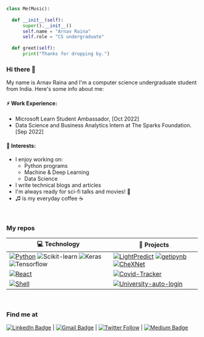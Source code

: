 ```py
class Me(Music):
  
  def __init__(self):
      super().__init__()
      self.name = "Arnav Raina"
      self.role = "CS undergraduate"
   
  def greet(self):
      print("Thanks for dropping by.")
```


### Hi there 👋

My name is Arnav Raina and I'm a computer science undergraduate student from India. Here's some info about me: <br />

<!--
can also write about "work experience"
-->

#### ⚡ Work Experience:
- Microsoft Learn Student Ambassador, [Oct 2022]
- Data Science and Business Analytics Intern at The Sparks Foundation. [Sep 2022]


#### 🌱 Interests:  
- I enjoy working on:
   - Python programs
   - Machine & Deep Learning
   - Data Science 
- I write technical blogs and articles 
- I'm always ready for sci-fi talks and movies! 🌌
- ♫ is my everyday coffee ☕

<br />


### My repos

<!-- START OF PROFILE STACK, DO NOT REMOVE -->
| 💻 **Technology** | 🚀 **Projects** |
| - | - |
| [![Python](https://img.shields.io/static/v1?label=&message=Python&color=3776AB&logo=Python&logoColor=FFFFFF)](https://www.python.org/) ![Scikit-learn](https://img.shields.io/badge/scikit_learn-F7931E?style=flat&logo=scikit-learn&logoColor=white) ![Keras](https://img.shields.io/badge/Keras-D00000?style=flat&logo=Keras&logoColor=white) ![Tensorflow](https://img.shields.io/badge/TensorFlow-FF6F00?style=flat&logo=tensorflow&logoColor=white) | [![LightPredict](https://img.shields.io/badge/GitHub-100000?label=Light-Predict&style=flat&logo=github&logoColor=white)](https://github.com/arnavrneo/LightPredict) [![getipynb](https://img.shields.io/badge/GitHub-100000?label=getipynb&style=flat&logo=github&logoColor=white)](https://github.com/arnavrneo/getipynb) [![CheXNet](https://img.shields.io/badge/GitHub-100000?label=Keras%20CheXNet%20Model&style=flat&logo=github&logoColor=white)](https://github.com/arnavrneo/CheXNet-Model-Pneumonia-classification-using-Keras) |
| [![React](https://img.shields.io/badge/React-20232A?style=flat&logo=react&logoColor=61DAFB)](https://javascript.info/) | [![Covid-Tracker](https://img.shields.io/badge/GitHub-100000?label=Covid%20Tracker&style=flat&logo=github&logoColor=white)](https://github.com/arnavrneo/Covid-Tracker)  |
| [![Shell](https://img.shields.io/badge/Shell_Script-121011?style=flat&logo=gnu-bash&logoColor=white)](https://www.gnu.org/) | [![University-auto-login](https://img.shields.io/badge/GitHub-100000?label=University-auto-login&style=flat&logo=github&logoColor=white)](https://github.com/arnavrneo/smvdu-auto-login) |
<!-- END OF PROFILE STACK, DO NOT REMOVE -->



<br />


### Find me at
[![LinkedIn Badge](https://img.shields.io/badge/-LinkedIn-blue?style=social&logo=Linkedin&logoColor=blue&link=https://www.linkedin.com/in/arnavraina/)](https://www.linkedin.com/in/arnavraina/) | 
[![Gmail Badge](https://img.shields.io/badge/-arnavraina02-c14438?style=social&logo=Gmail&logoColor=red&link=mailto:arnavraina02@gmail.com)](mailto:arnavraina02@gmail.com) | 
[![Twitter Follow](https://img.shields.io/twitter/follow/stuckindema)](https://twitter.com/stuckindema) | 
[![Medium Badge](http://img.shields.io/badge/-Medium-1ca0f1?style=social&logo=Medium&logoColor=black&link=https://medium.com/@arnavr)](https://medium.com/@arnavr)

<!--
can also write a section about "working on"
-->

<!---
arnavrneo/arnavrneo is a ✨ special ✨ repository because its `README.md` (this file) appears on your GitHub profile.
You can click the Preview link to take a look at your changes.
--->
